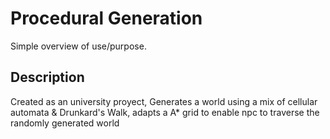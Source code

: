 # Procedural Generation

Simple overview of use/purpose.

## Description

Created as an university proyect, Generates a world using a mix of cellular automata & Drunkard's Walk, adapts a A* grid to enable npc to traverse the randomly generated world 
